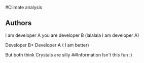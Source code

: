 #Climate analysis

## Authors
I am developer A you are developer B (lalalala I am developer A)

Developer B< Developer A ( I am better)

But both think Crystals are silly
##Information
Isn't this fun :)


